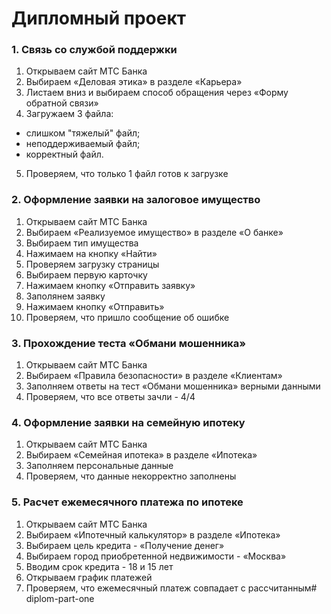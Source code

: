 # Дипломный проект


### 1. Связь со службой поддержки
1) Открываем сайт МТС Банка
2) Выбираем «Деловая этика» в разделе «Карьера»
3) Листаем вниз и выбираем способ обращения через «Форму обратной связи»
4) Загружаем 3 файла:
* слишком "тяжелый" файл;
* неподдерживаемый файл;
* корректный файл.
5) Проверяем, что только 1 файл готов к загрузке

### 2. Оформление заявки на залоговое имущество
1) Открываем сайт МТС Банка
2) Выбираем «Реализуемое имущество» в разделе «О банке»
3) Выбираем тип имущества
4) Нажимаем на кнопку «Найти»
5) Проверяем загрузку страницы
6) Выбираем первую карточку
7) Нажимаем кнопку «Отправить заявку»
8) Заполянем заявку
9) Нажимаем кнопку «Отправить»
10) Проверяем, что пришло сообщение об ошибке

### 3. Прохождение теста «Обмани мошенника»
1) Открываем сайт МТС Банка
2) Выбираем «Правила безопасности» в разделе «Клиентам»
3) Заполняем ответы на тест «Обмани мошенника» верными данными
4) Проверяем, что все ответы зачли - 4/4

### 4. Оформление заявки на семейную ипотеку
1) Открываем сайт МТС Банка
2) Выбираем «Семейная ипотека» в разделе «Ипотека»
3) Заполняем персональные данные
4) Проверяем, что данные некорректно заполнены

### 5. Расчет ежемесячного платежа по ипотеке
1) Открываем сайт МТС Банка
2) Выбираем «Ипотечный калькулятор» в разделе «Ипотека»
3) Выбираем цель кредита - «Получение денег»
4) Выбираем город приобретенной недвижимости - «Москва»
5) Вводим срок кредита - 18 и 15 лет
6) Открываем график платежей
7) Проверяем, что ежемесячный платеж совпадает с рассчитанным# diplom-part-one
